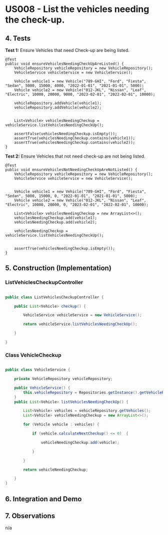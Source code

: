 # US008 - List the vehicles needing the check-up.

## 4. Tests 

**Test 1:** Ensure Vehicles that need Check-up are being listed.


	@Test
    public void ensureVehiclesNeedingCheckUpAreListed() {
        VehicleRepository vehicleRepository = new VehicleRepository();
        VehicleService vehicleService = new VehicleService();

        Vehicle vehicle1 = new Vehicle("789-GHI", "Ford", "Fiesta", "Sedan", 5000, 15000, 4000, "2022-01-01", "2021-01-01", 5000);
        Vehicle vehicle2 = new Vehicle("012-JKL", "Nissan", "Leaf", "Electric", 10000, 20000, 9000, "2023-02-01", "2022-02-01", 10000);

        vehicleRepository.addVehicle(vehicle1);
        vehicleRepository.addVehicle(vehicle2);


        List<Vehicle> vehiclesNeedingCheckup = vehicleService.listVehiclesNeedingCheckUp();

        assertFalse(vehiclesNeedingCheckup.isEmpty());
        assertTrue(vehiclesNeedingCheckup.contains(vehicle1));
        assertTrue(vehiclesNeedingCheckup.contains(vehicle2));
    }
	

**Test 2:** Ensure Vehicles that not need check-up are not being listed.
	
	@Test
    public void ensureVehiclesNotNeedingCheckUpAreNotListed() {
        VehicleRepository vehicleRepository = new VehicleRepository();
        VehicleService vehicleService = new VehicleService();


        Vehicle vehicle1 = new Vehicle("789-GHI", "Ford", "Fiesta", "Sedan", 5000, 15000, 0, "2022-01-01", "2021-01-01", 5000);
        Vehicle vehicle2 = new Vehicle("012-JKL", "Nissan", "Leaf", "Electric", 10000, 20000, 0, "2023-02-01", "2022-02-01", 10000);

        List<Vehicle> vehiclesNeedingCheckup = new ArrayList<>();
        vehiclesNeedingCheckup.add(vehicle1);
        vehiclesNeedingCheckup.add(vehicle2);

        vehiclesNeedingCheckup = vehicleService.listVehiclesNeedingCheckUp();


        assertTrue(vehiclesNeedingCheckup.isEmpty());
    }

## 5. Construction (Implementation)

### ListVehiclesCheckupController

```java

public class ListVehiclesCheckupController {

    public List<Vehicle> checkup() {

        VehicleService vehicleService = new VehicleService();

        return vehicleService.listVehiclesNeedingCheckUp();

    }

}

```

### Class VehicleCheckup

```java

public class VehicleService {

    private VehicleRepository vehicleRepository;

    public VehicleService() {
        this.vehicleRepository = Repositories.getInstance().getVehicleRepository();
    }
    public List<Vehicle> listVehiclesNeedingCheckUp() {

        List<Vehicle> vehicles = vehicleRepository.getVehicles();
        List<Vehicle> vehicleNeedingCheckup = new ArrayList<>();

        for (Vehicle vehicle : vehicles) {

            if (vehicle.calculateNextCheckup() <= 0)  { 

                vehicleNeedingCheckup.add(vehicle);

            }

        }

        return vehicleNeedingCheckup;

    }
}


```


## 6. Integration and Demo 




## 7. Observations

n/a